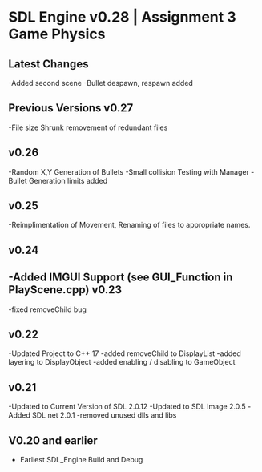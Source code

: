 # SDL Engine v0.28 | Assignment 3 Game Physics

Latest Changes
---------------
-Added second scene
-Bullet despawn, respawn added



Previous Versions
v0.27
-----
-File size Shrunk removement of redundant files

v0.26
-----
-Random X,Y Generation of Bullets
-Small collision Testing with Manager
-Bullet Generation limits added



v0.25
-----
-Reimplimentation of Movement, Renaming of files to appropriate names.

v0.24
-----
-Added IMGUI Support (see GUI_Function in PlayScene.cpp)
v0.23
-----
-fixed removeChild bug

v0.22
-----
-Updated Project to C++ 17
-added removeChild to DisplayList
-added layering to DisplayObject
-added enabling / disabling to GameObject

v0.21
-----
-Updated to Current Version of SDL 2.0.12
-Updated to SDL Image 2.0.5
-Added SDL net 2.0.1
-removed unused dlls and libs

V0.20 and earlier
-----------------
- Earliest SDL_Engine Build and Debug
